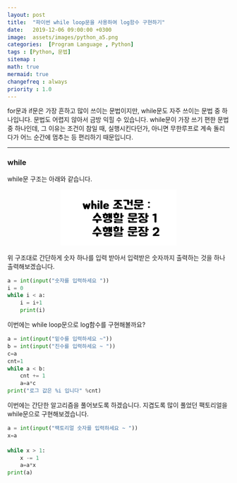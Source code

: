 ```yaml
---
layout: post
title:  "파이썬 while loop문을 사용하여 log함수 구현하기"
date:   2019-12-06 09:00:00 +0300
image:  assets/images/python_a5.png
categories:  [Program Language , Python]
tags : [Python, 문법]
sitemap :
math: true
mermaid: true
changefreq : always
priority : 1.0
---
```


for문과 if문은 가장 흔하고 많이 쓰이는 문법이지만, while문도 자주 쓰이는 문법 중 하나입니다. 문법도 어렵지 않아서 금방 익힐 수 있습니다. while문이 가장 쓰기 편한 문법 중 하나인데, 그 이유는 조건이 참일 때, 실행시킨다던가, 아니면 무한루프로 계속 돌리다가 어느 순간에 멈추는 등 편리하기 때문입니다. 

-------

### while   

while문 구조는 아래와 같습니다.  

<center><img src="../assets//images/python_a5.png" ></center>  


위 구조대로 간단하게 숫자 하나를 입력 받아서 입력받은 숫자까지 출력하는 것을 하나 출력해보겠습니다.  

```python
a = int(input("숫자를 입력하세요 "))
i = 0
while i < a:
    i = i+1
    print(i)
```


이번에는 while loop문으로 log함수를 구현해볼까요?  

```python
a = int(input("밑수를 입력하세요 ~"))
b = int(input("진수를 입력하세요 ~ "))
c=a
cnt=1
while a < b:
    cnt += 1
    a=a*c
print("로그 값은 %i 입니다" %cnt)
```


이번에는 간단한 알고리즘을 풀어보도록 하겠습니다. 지겹도록 많이 풀었던 팩토리얼을 while문으로 구현해보겠습니다.  

```python
a = int(input("팩토리얼 숫자를 입력하세요 ~ "))
x=a 
    
while x > 1:
    x -= 1
    a=a*x
print(a)
```
